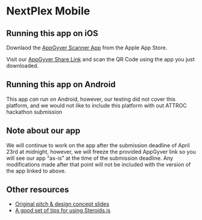 # NextPlex Mobile

## Running this app on iOS

Downlaod the [AppGyver Scanner App](https://itunes.apple.com/us/app/appgyver-scanner/id575076515?mt=8)
from the Apple App Store.

Visit our [AppGyver Share Link](https://share.appgyver.com/?id=11417&hash=841faf4e001b18a3d8119e2984082cc6f06cb468062998a516c3827794a4c170)
and scan the QR Code using the app you just downloaded.

## Running this app on Android

This app *can* run on Android, however, our testing did not cover this platform,
and we would not like to include this platform with out ATTROC hackathon submission

## Note about our app

We will continue to work on the app after the submission deadline of April 23rd
at midnight, however, we will freeze the provided AppGyver link so you will see 
our app "as-is" at the time of the submission deadline. Any modifications made
after that point will not be included with the version of the app linked to above.


## Other resources
  * [Original pitch & design concept slides](https://speakerdeck.com/nathos/nextplex-mobile-design-prototypes)
  * [A good set of tips for using Steroids.js](http://marcgg.com/blog/2014/04/09/phonegap-steroids-hybrid-native-app-tips/)
